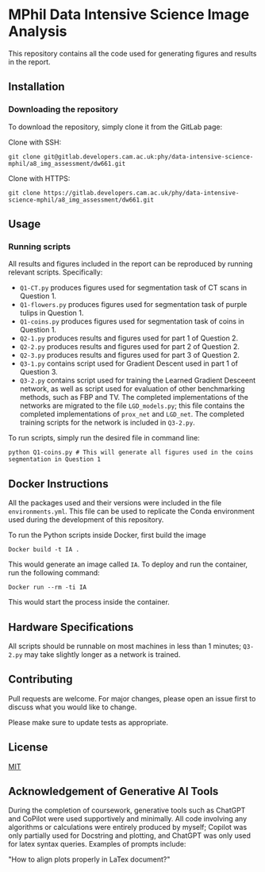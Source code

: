 # MPhil Data Intensive Science Image Analysis

This repository contains all the code used for generating figures and results in the report.

## Installation
### Downloading the repository

To download the repository, simply clone it from the GitLab page:

Clone with SSH:
```
git clone git@gitlab.developers.cam.ac.uk:phy/data-intensive-science-mphil/a8_img_assessment/dw661.git
```

Clone with HTTPS:
```
git clone https://gitlab.developers.cam.ac.uk/phy/data-intensive-science-mphil/a8_img_assessment/dw661.git
```

## Usage
### Running scripts
All results and figures included in the report can be reproduced by running relevant scripts. Specifically:
- `Q1-CT.py` produces figures used for segmentation task of CT scans in Question 1.
- `Q1-flowers.py` produces figures used for segmentation task of purple tulips in Question 1.
- `Q1-coins.py` produces figures used for segmentation task of coins in Question 1.
- `Q2-1.py` produces results and figures used for part 1 of Question 2.
- `Q2-2.py` produces results and figures used for part 2 of Question 2.
- `Q2-3.py` produces results and figures used for part 3 of Question 2.
- `Q3-1.py` contains script used for Gradient Descent used in part 1 of Question 3.
- `Q3-2.py` contains script used for training the Learned Gradient Desceent network, as well as script used for evaluation of other benchmarking methods, such as FBP and TV. The completed implementations of the networks are migrated to the file `LGD_models.py`; this file contains the completed implementations of `prox_net` and `LGD_net`. The completed training scripts for the network is included in `Q3-2.py`.

To run scripts, simply run the desired file in command line:

```{Python}
python Q1-coins.py # This will generate all figures used in the coins segmentation in Question 1
```

## Docker Instructions
All the packages used and their versions were included in the file `environments.yml`. This file can be used to replicate the Conda environment used during the development of this repository.

To run the Python scripts inside Docker, first build the image

```
Docker build -t IA .
```
This would generate an image called `IA`. To deploy and run the container, run the following command:

```
Docker run --rm -ti IA
```
This would start the process inside the container.

## Hardware Specifications
All scripts should be runnable on most machines in less than 1 minutes; `Q3-2.py` may take slightly longer as a network is trained.

## Contributing
Pull requests are welcome. For major changes, please open an issue first
to discuss what you would like to change.

Please make sure to update tests as appropriate.

## License

[MIT](https://choosealicense.com/licenses/mit/)

## Acknowledgement of Generative AI Tools
During the completion of coursework, generative tools such as ChatGPT and CoPilot were used supportively and minimally. All code involving any algorithms or calculations were entirely produced by myself; Copilot was only partially used for Docstring and plotting, and ChatGPT was only used for latex syntax queries. Examples of prompts include:

"How to align plots properly in LaTex document?"